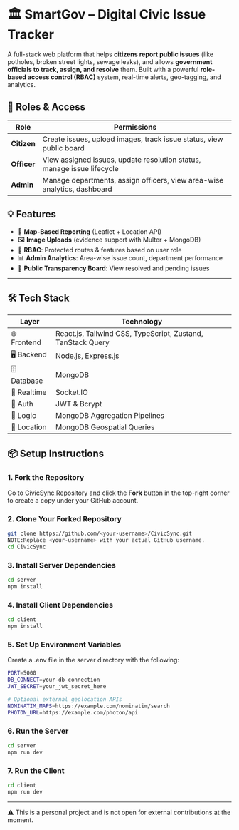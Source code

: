 # 🏛️ SmartGov – Digital Civic Issue Tracker

A full-stack web platform that helps **citizens report public issues** (like potholes, broken street lights, sewage leaks), and allows **government officials to track, assign, and resolve** them. Built with a powerful **role-based access control (RBAC)** system, real-time alerts, geo-tagging, and analytics.

## 👥 Roles & Access

| Role            | Permissions                                                                 |
|-----------------|------------------------------------------------------------------------------|
| **Citizen**     | Create issues, upload images, track issue status, view public board         |
| **Officer**     | View assigned issues, update resolution status, manage issue lifecycle       |
| **Admin**       | Manage departments, assign officers, view area-wise analytics, dashboard     |

## 💡 Features

- 📍 **Map-Based Reporting** (Leaflet + Location API)
- 🖼️ **Image Uploads** (evidence support with Multer + MongoDB)
- 🔐 **RBAC**: Protected routes & features based on user role
- 📊 **Admin Analytics**: Area-wise issue count, department performance
- 🧾 **Public Transparency Board**: View resolved and pending issues

---

## 🛠️ Tech Stack

| Layer       | Technology                                                  |
| ----------- | ----------------------------------------------------------- |
| 🌐 Frontend | React.js, Tailwind CSS, TypeScript, Zustand, TanStack Query |
| 🖥 Backend  | Node.js, Express.js                                         |
| 🗄 Database | MongoDB                                                     |
| 📡 Realtime | Socket.IO                                                   |
| 🔐 Auth     | JWT & Bcrypt                                                |
| 🧠 Logic    | MongoDB Aggregation Pipelines                               |
| 📍 Location | MongoDB Geospatial Queries                                  |



## 📦 Setup Instructions

### 1. Fork the Repository
Go to [CivicSync Repository]([https://github.com/kotlalokeshwari098/CivicSync]) and click the **Fork** button in the top-right corner to create a copy under your GitHub account.

### 2. Clone Your Forked Repository
```bash
git clone https://github.com/<your-username>/CivicSync.git
NOTE:Replace <your-username> with your actual GitHub username.
cd CivicSync
```
### 3. Install Server Dependencies
```bash
cd server
npm install
```
### 4. Install Client Dependencies
```bash
cd client
npm install
```
### 5. Set Up Environment Variables
Create a .env file in the server directory with the following:
```bash
PORT=5000
DB_CONNECT=your-db-connection
JWT_SECRET=your_jwt_secret_here

# Optional external geolocation APIs
NOMINATIM_MAPS=https://example.com/nominatim/search
PHOTON_URL=https://example.com/photon/api
```
### 6. Run the Server
```bash
cd server
npm run dev
```
### 7. Run the Client
```bash
cd client
npm run dev
```
---

⚠️ This is a personal project and is not open for external contributions at the moment.

